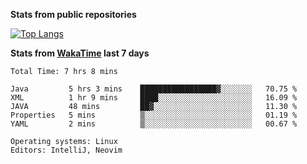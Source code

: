 **Stats from public repositories**  

[![Top Langs](https://github-readme-stats.vercel.app/api/top-langs/?username=hyoghurt&layout=compact&exclude_repo=multiserver,docker_compose&langs_count=6)](https://github.com/anuraghazra/github-readme-stats)

**Stats from [WakaTime](https://wakatime.com) last 7 days**  
<!--START_SECTION:waka-->

```text
Total Time: 7 hrs 8 mins

Java         5 hrs 3 mins    █████████████████▓░░░░░░░   70.75 %
XML          1 hr 9 mins     ████░░░░░░░░░░░░░░░░░░░░░   16.09 %
JAVA         48 mins         ██▓░░░░░░░░░░░░░░░░░░░░░░   11.30 %
Properties   5 mins          ▒░░░░░░░░░░░░░░░░░░░░░░░░   01.19 %
YAML         2 mins          ▒░░░░░░░░░░░░░░░░░░░░░░░░   00.67 %

Operating systems: Linux
Editors: IntelliJ, Neovim
```

<!--END_SECTION:waka-->

